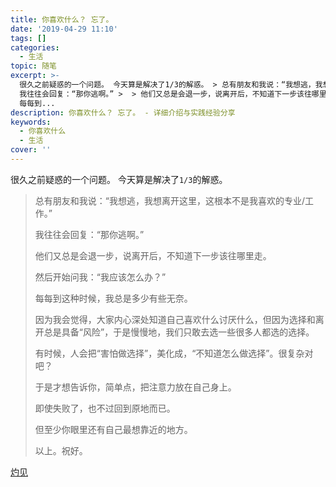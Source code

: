 ```yaml
---
title: 你喜欢什么？ 忘了。
date: '2019-04-29 11:10'
tags: []
categories:
  - 生活
topic: 随笔
excerpt: >-
  很久之前疑惑的一个问题。 今天算是解决了1/3的解惑。 > 总有朋友和我说：“我想逃，我想离开这里，这根本不是我喜欢的专业/工作。” >  >
  我往往会回复：“那你逃啊。” >  > 他们又总是会退一步，说离开后，不知道下一步该往哪里走。 >  > 然后开始问我：“我应该怎么办？” >  >
  每每到...
description: 你喜欢什么？ 忘了。 - 详细介绍与实践经验分享
keywords:
  - 你喜欢什么
  - 生活
cover: ''
---
```


很久之前疑惑的一个问题。
今天算是解决了`1/3`的解惑。

> 总有朋友和我说：“我想逃，我想离开这里，这根本不是我喜欢的专业/工作。”
> 
> 我往往会回复：“那你逃啊。”
> 
> 他们又总是会退一步，说离开后，不知道下一步该往哪里走。
> 
> 然后开始问我：“我应该怎么办？”
> 
> 每每到这种时候，我总是多少有些无奈。
> 
> 因为我会觉得，大家内心深处知道自己喜欢什么讨厌什么，但因为选择和离开总是具备“风险”，于是慢慢地，我们只敢去选一些很多人都选的选择。
> 
> 有时候，人会把“害怕做选择”，美化成，“不知道怎么做选择”。很复杂对吧？
> 
> 于是才想告诉你，简单点，把注意力放在自己身上。
> 
> 即使失败了，也不过回到原地而已。
> 
> 但至少你眼里还有自己最想靠近的地方。
> 
> 以上。祝好。

[灼见][1]

[1]: https://mp.weixin.qq.com/s?__biz=MzA5NzQ2MjMxMQ==&mid=2705051161&idx=3&sn=5b57e839758ab5562d4fe86b23415a59&chksm=b46f1f5183189647411a160c8ce41c023e0c2bf4b40d3acfbccff5f4540fe634f4b99063c59c&mpshare=1&scene=1&srcid=0429XLmNtvmnlKfJk8dTfhhI&key=99a9a67e26762fb375b4b640ef5001adc93558525348eeb85f75377743603985f178e5ebed120677259a640573dfe2f203fb2d0ee1e6a54d917fbcd2c1addb468fbd5a6f766f0e9dc20cce842e4e8090&ascene=1&uin=MTA5Mzk5MTA0Mg%3D%3D&devicetype=Windows%2010&version=62060739&lang=zh_CN&pass_ticket=K1rHng1hSD5sQKTaia7avG4Y8oiY%2FUQ7FdGXs6wXIN7%2BkEndD4hILZAFkWQrEySK
